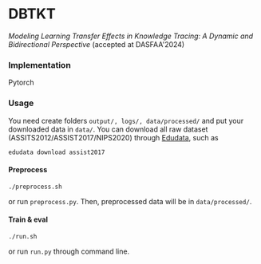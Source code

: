 # DBTKT

*Modeling Learning Transfer Effects in Knowledge Tracing: A Dynamic and Bidirectional Perspective* (accepted at DASFAA'2024)


### Implementation

Pytorch

### Usage

You need create folders `output/, logs/, data/processed/` and put your downloaded data in `data/`. You can download all raw dataset (ASSITS2012/ASSIST2017/NIPS2020) through [Edudata](https://github.com/bigdata-ustc/EduData), such as

```
edudata download assist2017
```



#### Preprocess

```
./preprocess.sh
```

or run `preprocess.py`. Then, preprocessed data will be in `data/processed/`.

#### Train & eval

```
./run.sh
```

or run `run.py` through command line.
